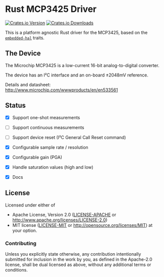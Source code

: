 # Rust MCP3425 Driver

[![Crates.io Version][crates-io-badge]][crates-io]
[![Crates.io Downloads][crates-io-download-badge]][crates-io-download]

This is a platform agnostic Rust driver for the MCP3425, based on the
[`embedded-hal`](https://github.com/japaric/embedded-hal) traits.


## The Device

The Microchip MCP3425 is a low-current 16-bit analog-to-digital converter.

The device has an I²C interface and an on-board ±2048mV reference.

Details and datasheet: http://www.microchip.com/wwwproducts/en/en533561


## Status

- [x] Support one-shot measurements
- [ ] Support continuous measurements
- [ ] Support device reset (I²C General Call Reset command)
- [x] Configurable sample rate / resolution
- [x] Configurable gain (PGA)
- [x] Handle saturation values (high and low)
- [x] Docs


## License

Licensed under either of

 * Apache License, Version 2.0 ([LICENSE-APACHE](LICENSE-APACHE) or
   http://www.apache.org/licenses/LICENSE-2.0)
 * MIT license ([LICENSE-MIT](LICENSE-MIT) or
   http://opensource.org/licenses/MIT) at your option.


### Contributing

Unless you explicitly state otherwise, any contribution intentionally submitted
for inclusion in the work by you, as defined in the Apache-2.0 license, shall
be dual licensed as above, without any additional terms or conditions.


<!-- Badges -->
[crates-io]: https://crates.io/crates/mcp3425
[crates-io-badge]: https://img.shields.io/crates/v/mcp3425.svg?maxAge=3600
[crates-io-download]: https://crates.io/crates/mcp3425
[crates-io-download-badge]: https://img.shields.io/crates/d/mcp3425.svg?maxAge=3600
